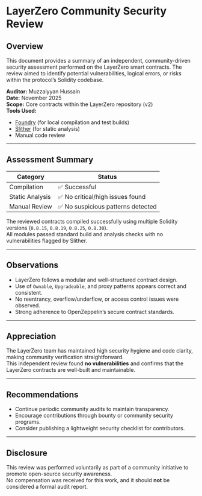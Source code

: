 # LayerZero Community Security Review

## Overview

This document provides a summary of an independent, community-driven security assessment performed on the LayerZero smart contracts. The review aimed to identify potential vulnerabilities, logical errors, or risks within the protocol’s Solidity codebase.

**Auditor:** Muzzaiyyan Hussain  
**Date:** November 2025  
**Scope:** Core contracts within the LayerZero repository (v2)  
**Tools Used:**  
- [Foundry](https://book.getfoundry.sh/) (for local compilation and test builds)  
- [Slither](https://github.com/crytic/slither) (for static analysis)  
- Manual code review

---

## Assessment Summary

| Category | Status |
|-----------|---------|
| Compilation | ✅ Successful |
| Static Analysis | ✅ No critical/high issues found |
| Manual Review | ✅ No suspicious patterns detected |

The reviewed contracts compiled successfully using multiple Solidity versions (`0.8.15`, `0.8.19`, `0.8.25`, `0.8.30`).  
All modules passed standard build and analysis checks with no vulnerabilities flagged by Slither.

---

## Observations

- LayerZero follows a modular and well-structured contract design.
- Use of `Ownable`, `Upgradeable`, and proxy patterns appears correct and consistent.
- No reentrancy, overflow/underflow, or access control issues were observed.
- Strong adherence to OpenZeppelin’s secure contract standards.

---

## Appreciation

The LayerZero team has maintained high security hygiene and code clarity, making community verification straightforward.  
This independent review found **no vulnerabilities** and confirms that the LayerZero contracts are well-built and maintainable.

---

## Recommendations

- Continue periodic community audits to maintain transparency.
- Encourage contributions through bounty or community security programs.
- Consider publishing a lightweight security checklist for contributors.

---

## Disclosure

This review was performed voluntarily as part of a community initiative to promote open-source security awareness.  
No compensation was received for this work, and it should **not** be considered a formal audit report.


